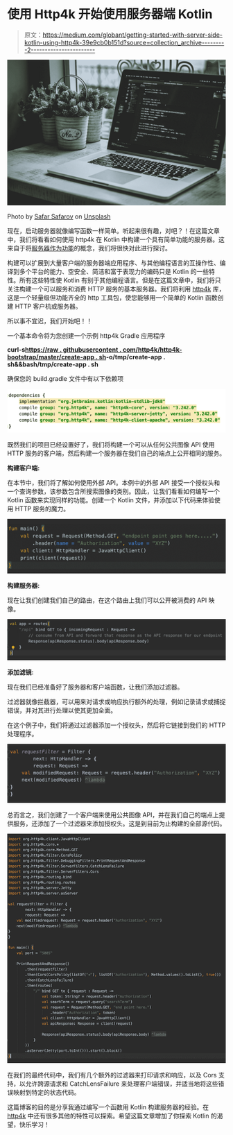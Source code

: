 # 使用 Http4k 开始使用服务器端 Kotlin

> 原文：<https://medium.com/globant/getting-started-with-server-side-kotlin-using-http4k-39e9cb0b151d?source=collection_archive---------2----------------------->

![](img/2272a769a475d3950ade5b8c12d7b203.png)

Photo by [Safar Safarov](https://unsplash.com/@codestorm?utm_source=medium&utm_medium=referral) on [Unsplash](https://unsplash.com?utm_source=medium&utm_medium=referral)

现在，启动服务器就像编写函数一样简单。听起来很有趣，对吧？！在这篇文章中，我们将看看如何使用 http4k 在 Kotlin 中构建一个具有简单功能的服务器。这来自于将[服务器作为功能](https://monkey.org/~marius/funsrv.pdf)的概念，我们将很快对此进行探讨。

构建可以扩展到大量客户端的服务器端应用程序、与其他编程语言的互操作性、编译到多个平台的能力、空安全、简洁和富于表现力的编码只是 Kotlin 的一些特性。所有这些特性使 Kotlin 有别于其他编程语言。但是在这篇文章中，我们将只关注构建一个可以服务和消费 HTTP 服务的基本服务器。我们将利用 [http4k](https://www.http4k.org/) 库，这是一个轻量级但功能齐全的 http 工具包，使您能够用一个简单的 Kotlin 函数创建 HTTP 客户机或服务器。

所以事不宜迟，我们开始吧！！

一个基本命令将为您创建一个示例 http4k Gradle 应用程序

**curl-s**[**https://raw . githubusercontent . com/http4k/http4k-bootstrap/master/create-app . sh**](https://raw.githubusercontent.com/http4k/http4k-bootstrap/master/create-app.sh)**\-o/tmp/create-app . sh&&bash/tmp/create-app . sh**

确保您的 build.gradle 文件中有以下依赖项

![](img/f8e8d02d9e2fefa4572092db26d67d20.png)

既然我们的项目已经设置好了，我们将构建一个可以从任何公共图像 API 使用 HTTP 服务的客户端，然后构建一个服务器在我们自己的端点上公开相同的服务。

**构建客户端:**

在本节中，我们将了解如何使用外部 API。本例中的外部 API 接受一个授权头和一个查询参数，该参数包含所搜索图像的类别。因此，让我们看看如何编写一个 Kotlin 函数来实现同样的功能。创建一个 Kotlin 文件，并添加以下代码来体验使用 HTTP 服务的魔力。

![](img/a1207256c421801a60ae7d1d92613c2b.png)

**构建服务器:**

现在让我们创建我们自己的路由，在这个路由上我们可以公开被消费的 API 映像。

![](img/8294b614d1bac84d22fbd09a56d299ad.png)

**添加滤镜:**

现在我们已经准备好了服务器和客户端函数，让我们添加过滤器。

过滤器就像拦截器，可以用来对请求或响应执行额外的处理，例如记录请求或捕捉错误，并对其进行处理以使其更加全面。

在这个例子中，我们将通过过滤器添加一个授权头，然后将它链接到我们的 HTTP 处理程序。

![](img/0fd5e80ec6944ef2c14193293ad9cc6a.png)

总而言之，我们创建了一个客户端来使用公共图像 API，并在我们自己的端点上提供服务，还添加了一个过滤器来添加授权头。这是到目前为止构建的全部源代码。

![](img/7d9c873162dbb23a4fa4055818a998ea.png)

在我们的最终代码中，我们有几个额外的过滤器来打印请求和响应，以及 Cors 支持，以允许跨源请求和 CatchLensFailure 来处理客户端错误，并适当地将这些错误映射到特定的状态代码。

这篇博客的目的是分享我通过编写一个函数用 Kotlin 构建服务器的经验。在 [http4k](https://www.http4k.org/) 中还有很多其他的特性可以探索。希望这篇文章增加了你探索 Kotlin 的渴望，快乐学习！